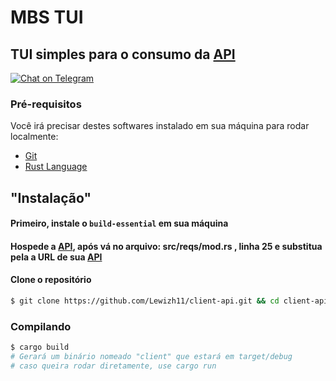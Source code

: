 # MBS TUI
## TUI simples para o consumo da [API](https://github.com/Lewizh11/api_rest_ads)

[![Chat on Telegram](https://img.shields.io/badge/Telegram-ShuseiKagari-blue)](https://t.me/ShuseiKagari)
### Pré-requisitos

Você irá precisar destes softwares instalado em sua máquina para rodar localmente:
- [Git](https://git-scm.com)
- [Rust Language](https://www.rust-lang.org)


## "Instalação"

#### Primeiro, instale o ```build-essential``` em sua máquina

#### Hospede a  [API](https://github.com/Lewizh11/api_rest_ads), após vá no arquivo: src/reqs/mod.rs , linha 25 e substitua pela a URL de sua [API](https://github.com/Lewizh11/api_rest_ads)

#### Clone o repositório
```bash
$ git clone https://github.com/Lewizh11/client-api.git && cd client-api
```

### Compilando
```bash
$ cargo build
# Gerará um binário nomeado "client" que estará em target/debug
# caso queira rodar diretamente, use cargo run
```
